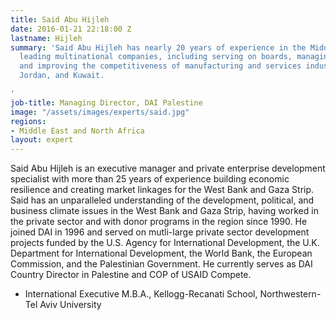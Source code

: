 ```yaml
---
title: Said Abu Hijleh
date: 2016-01-21 22:18:00 Z
lastname: Hijleh
summary: 'Said Abu Hijleh has nearly 20 years of experience in the Middle East with
  leading multinational companies, including serving on boards, managing, advising,
  and improving the competitiveness of manufacturing and services industries in Palestine,
  Jordan, and Kuwait.

'
job-title: Managing Director, DAI Palestine
image: "/assets/images/experts/said.jpg"
regions:
- Middle East and North Africa
layout: expert
---
```


Said Abu Hijleh is an executive manager and private enterprise development specialist with more than 25 years of experience building economic resilience and creating market linkages for the West Bank and Gaza Strip. Said has an unparalleled understanding of the development, political, and business climate issues in the West Bank and Gaza Strip, having worked in the private sector and with donor programs in the region since 1990. He joined DAI in 1996 and served on mutli-large private sector development projects funded by the U.S. Agency for International Development, the U.K. Department for International Development, the World Bank, the European Commission, and the Palestinian Government. He currently serves as DAI Country Director in Palestine and COP of  USAID Compete.

* International Executive M.B.A., Kellogg-Recanati School, Northwestern-Tel Aviv University
